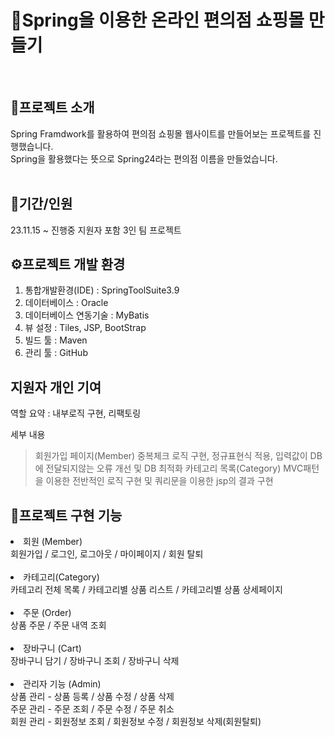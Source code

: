 <h1>🛒Spring을 이용한 온라인 편의점 쇼핑몰 만들기</h1>
<br>
<h2>📌프로젝트 소개</h2>

Spring Framdwork를 활용하여 편의점 쇼핑몰 웹사이트를 만들어보는 프로젝트를 진행했습니다.<br>
Spring을 활용했다는 뜻으로 Spring24라는 편의점 이름을 만들었습니다. 
<br><br>

<h2>📌기간/인원</h2>
23.11.15 ~ 진행중
지원자 포함 3인 팀 프로젝트

<h2>⚙️프로젝트 개발 환경</h2>

1. 통합개발환경(IDE) : SpringToolSuite3.9
2. 데이터베이스 : Oracle
3. 데이터베이스 연동기술 : MyBatis
4. 뷰 설정 : Tiles, JSP, BootStrap
5. 빌드 툴 : Maven
6. 관리 툴 : GitHub

<h2>지원자 개인 기여</h2>

역할 요약 : 내부로직 구현, 리팩토링

세부 내용

> 회원가입 페이지(Member)
> 중복체크 로직 구현, 정규표현식 적용, 입력값이 DB에 전달되지않는 오류 개선 및 DB 최적화
> 카테고리 목록(Category)
> MVC패턴을 이용한 전반적인 로직 구현 및 쿼리문을 이용한 jsp의 결과 구현

<h2>📌프로젝트 구현 기능</h2>

<li>회원 (Member)</li>
회원가입 / 로그인, 로그아웃 / 마이페이지 / 회원 탈퇴
<br>
<br>
<li>카테고리(Category)</li>
카테고리 전체 목록 / 카테고리별 상품 리스트 / 카테고리별 상품 상세페이지
<br>
<br>
<li>주문 (Order)</li>
상품 주문 / 주문 내역 조회  
<br>
<br>
<li>장바구니 (Cart)</li>
장바구니 담기 / 장바구니 조회 / 장바구니 삭제

<br>
<br>
<li>관리자 기능 (Admin)</li>
  상품 관리 - 상품 등록 / 상품 수정 / 상품 삭제<br>
  주문 관리 - 주문 조회 / 주문 수정 / 주문 취소<br>
  회원 관리 - 회원정보 조회 / 회원정보 수정 / 회원정보 삭제(회원탈퇴) <br>




